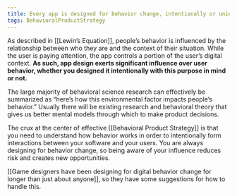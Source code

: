```yaml
---
title: Every app is designed for behavior change, intentionally or unintentionally
tags: BehavioralProductStrategy
---
```

As described in [[Lewin’s Equation]], people’s behavior is influenced by the relationship between who they are and the context of their situation. While the user is paying attention, the app controls a portion of the user’s digital context. **As such, app design exerts significant influence over user behavior, whether you designed it intentionally with this purpose in mind or not.**

The large majority of behavioral science research can effectively be summarized as “here’s how this environmental factor impacts people’s behavior.” Usually there will be existing research and behavioral theory that gives us better mental models through which to make product decisions.

The crux at the center of effective [[Behavioral Product Strategy]] is that you need to understand how behavior works in order to intentionally form interactions between your software and your users. You are always designing for behavior change, so being aware of your influence reduces risk and creates new opportunities.

[[Game designers have been designing for digital behavior change for longer than just about anyone]], so they have some suggestions for how to handle this.